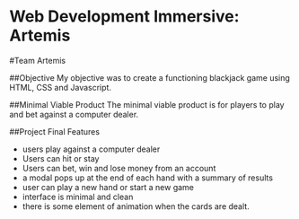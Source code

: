 Web Development Immersive: Artemis
============================
#Team Artemis

##Objective
My objective was to create a functioning blackjack game using HTML, CSS and Javascript.

##Minimal Viable Product
The minimal viable product is for players to play and bet against a computer dealer.

##Project Final Features
* users play against a computer dealer
* Users can hit or stay
* Users can bet, win and lose money from an account
* a modal pops up at the end of each hand with a summary of results
* user can play a new hand or start a new game 
* interface is minimal and clean
* there is some element of animation when the cards are dealt.
